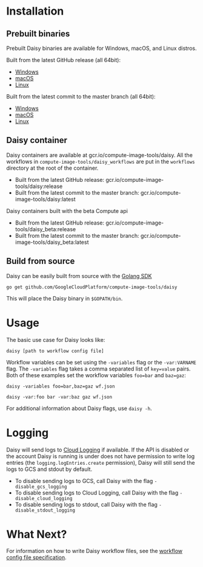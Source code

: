 # Installation
## Prebuilt binaries
Prebuilt Daisy binaries are available for Windows, macOS, and Linux distros.

Built from the latest GitHub release (all 64bit):

+ [Windows](https://storage.googleapis.com/compute-image-tools/release/windows/daisy.exe)
+ [macOS](https://storage.googleapis.com/compute-image-tools/release/darwin/daisy)
+ [Linux](https://storage.googleapis.com/compute-image-tools/release/linux/daisy)

Built from the latest commit to the master branch (all 64bit):

+ [Windows](https://storage.googleapis.com/compute-image-tools/latest/windows/daisy.exe)
+ [macOS](https://storage.googleapis.com/compute-image-tools/latest/darwin/daisy)
+ [Linux](https://storage.googleapis.com/compute-image-tools/latest/linux/daisy)

## Daisy container
Daisy containers are available at gcr.io/compute-image-tools/daisy. All the
workflows in `compute-image-tools/daisy_workflows` are put in the `workflows`
directory at the root of the container.

+ Built from the latest GitHub release: gcr.io/compute-image-tools/daisy:release
+ Built from the latest commit to the master branch: gcr.io/compute-image-tools/daisy:latest

Daisy containers built with the beta Compute api

+ Built from the latest GitHub release: gcr.io/compute-image-tools/daisy_beta:release
+ Built from the latest commit to the master branch: gcr.io/compute-image-tools/daisy_beta:latest

## Build from source
Daisy can be easily built from source with the [Golang SDK](https://golang.org)
```shell
go get github.com/GoogleCloudPlatform/compute-image-tools/daisy
```
This will place the Daisy binary in `$GOPATH/bin`.

# Usage
The basic use case for Daisy looks like:
```shell
daisy [path to workflow config file]
```

Workflow variables can be set using the  `-variables` flag or the
`-var:VARNAME` flag. The `-variables` flag takes a comma separated list
of `key=value` pairs. Both of these examples set the workflow variables
`foo=bar` and `baz=gaz`:
```shell
daisy -variables foo=bar,baz=gaz wf.json
```

```shell
daisy -var:foo bar -var:baz gaz wf.json
```

For additional information about Daisy flags, use `daisy -h`.

# Logging

Daisy will send logs to [Cloud Logging](https://cloud.google.com/logging/) if
available. If the API is disabled or the account Daisy is running is under does
not have permission to write log entries (the `logging.logEntries.create`
permission), Daisy will still send the logs to GCS and stdout by default.

- To disable sending logs to GCS, call Daisy with the flag `-disable_gcs_logging`
- To disable sending logs to Cloud Logging,  call Daisy with the flag `-disable_cloud_logging`
- To disable sending logs to stdout, call Daisy with the flag `-disable_stdout_logging`

# What Next?

For information on how to write Daisy workflow files, see the [workflow config
file specification](daisy-workflow-config-spec.md).

